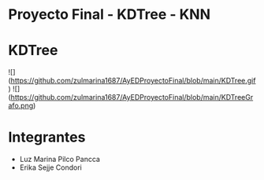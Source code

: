 # Proyecto Final - KDTree - KNN
# KDTree
<span>![</span><span></span><span>]</span><span>(</span><span>https://github.com/zulmarina1687/AyEDProyectoFinal/blob/main/KDTree.gif</span><span>)</span>
<span>![</span><span></span><span>]</span><span>(</span><span>https://github.com/zulmarina1687/AyEDProyectoFinal/blob/main/KDTreeGrafo.png</span><span>)</span>

# Integrantes
- Luz Marina Pilco Pancca
- Erika Sejje Condori
